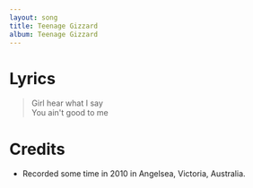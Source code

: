 ```yaml
---
layout: song
title: Teenage Gizzard
album: Teenage Gizzard
---
```


# Lyrics

> Girl hear what I say  
> You ain't good to me  

# Credits

* Recorded some time in 2010 in Angelsea, Victoria, Australia.  
